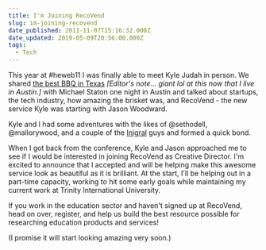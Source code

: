 ```yaml
---
title: I'm Joining RecoVend
slug: im-joining-recovend
date_published: 2011-11-07T15:16:32.000Z
date_updated: 2019-05-09T20:56:00.000Z
tags:
  - Tech
---
```


This year at #heweb11 I was finally able to meet Kyle Judah in person. We shared [the best BBQ in Texas](http://www.saltlickbbq.com/) *[Editor's note... giant lol at this now that I live in Austin.]* with Michael Staton one night in Austin and talked about startups, the tech industry, how amazing the brisket was, and RecoVend - the new service Kyle was starting with Jason Woodward.

Kyle and I had some adventures with the likes of @sethodell, @mallorywood, and a couple of the [Inigral](http://www.inigral.com/) guys and formed a quick bond.

When I got back from the conference, Kyle and Jason approached me to see if I would be interested in joining RecoVend as Creative Director. I'm excited to announce that I accepted and will be helping make this awesome service look as beautiful as it is brilliant. At the start, I'll be helping out in a part-time capacity, working to hit some early goals while maintaining my current work at Trinity International University.

If you work in the education sector and haven't signed up at RecoVend, head on over, register, and help us build the best resource possible for researching education products and services!

(I promise it will start looking amazing very soon.)
